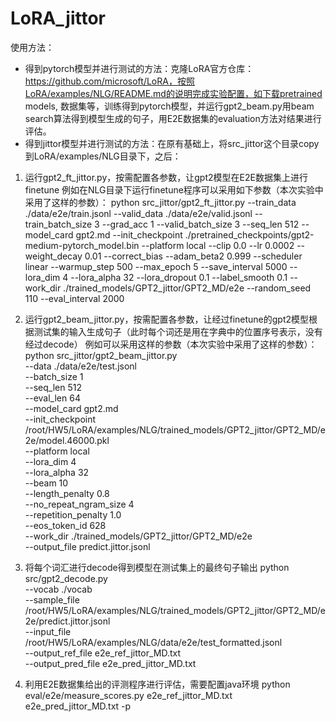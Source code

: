 # LoRA_jittor
使用方法：
* 得到pytorch模型并进行测试的方法：克隆LoRA官方仓库：https://github.com/microsoft/LoRA，按照LoRA/examples/NLG/README.md的说明完成实验配置，如下载pretrained models, 数据集等，训练得到pytorch模型，并运行gpt2_beam.py用beam search算法得到模型生成的句子，用E2E数据集的evaluation方法对结果进行评估。
* 得到jittor模型并进行测试的方法：在原有基础上，将src_jittor这个目录copy到LoRA/examples/NLG目录下，之后：
1. 运行gpt2_ft_jittor.py，按需配置各参数，让gpt2模型在E2E数据集上进行finetune
例如在NLG目录下运行finetune程序可以采用如下参数（本次实验中采用了这样的参数）：
python src_jittor/gpt2_ft_jittor.py     --train_data ./data/e2e/train.jsonl     --valid_data ./data/e2e/valid.jsonl     --train_batch_size 3     --grad_acc 1     --valid_batch_size 3     --seq_len 512     --model_card gpt2.md     --init_checkpoint ./pretrained_checkpoints/gpt2-medium-pytorch_model.bin     --platform local     --clip 0.0     --lr 0.0002     --weight_decay 0.01     --correct_bias     --adam_beta2 0.999     --scheduler linear     --warmup_step 500     --max_epoch 5     --save_interval 5000     --lora_dim 4     --lora_alpha 32     --lora_dropout 0.1     --label_smooth 0.1     --work_dir ./trained_models/GPT2_jittor/GPT2_MD/e2e     --random_seed 110    --eval_interval 2000

2. 运行gpt2_beam_jittor.py，按需配置各参数，让经过finetune的gpt2模型根据测试集的输入生成句子（此时每个词还是用在字典中的位置序号表示，没有经过decode）
例如可以采用这样的参数（本次实验中采用了这样的参数）：
python src_jittor/gpt2_beam_jittor.py \
    --data ./data/e2e/test.jsonl \
    --batch_size 1 \
    --seq_len 512 \
    --eval_len 64 \
    --model_card gpt2.md \
    --init_checkpoint /root/HW5/LoRA/examples/NLG/trained_models/GPT2_jittor/GPT2_MD/e2e/model.46000.pkl \
    --platform local \
    --lora_dim 4 \
    --lora_alpha 32 \
    --beam 10 \
    --length_penalty 0.8 \
    --no_repeat_ngram_size 4 \
    --repetition_penalty 1.0 \
    --eos_token_id 628 \
    --work_dir ./trained_models/GPT2_jittor/GPT2_MD/e2e \
    --output_file predict.jittor.jsonl

3. 将每个词汇进行decode得到模型在测试集上的最终句子输出
python src/gpt2_decode.py \
    --vocab ./vocab \
    --sample_file /root/HW5/LoRA/examples/NLG/trained_models/GPT2_jittor/GPT2_MD/e2e/predict.jittor.jsonl \
    --input_file /root/HW5/LoRA/examples/NLG/data/e2e/test_formatted.jsonl \
    --output_ref_file e2e_ref_jittor_MD.txt \
    --output_pred_file e2e_pred_jittor_MD.txt

4. 利用E2E数据集给出的评测程序进行评估，需要配置java环境
python eval/e2e/measure_scores.py e2e_ref_jittor_MD.txt e2e_pred_jittor_MD.txt -p
